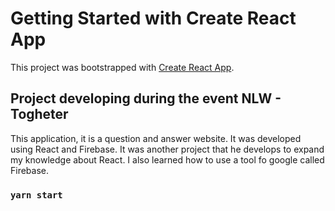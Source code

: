 # Getting Started with Create React App

This project was bootstrapped with [Create React App](https://github.com/facebook/create-react-app).

## Project developing during the event NLW - Togheter

  This application, it is a question and answer website. It was developed using React and Firebase. It was another project that he develops to expand my knowledge about React. I also learned how to use a tool fo google called Firebase.

### `yarn start`
